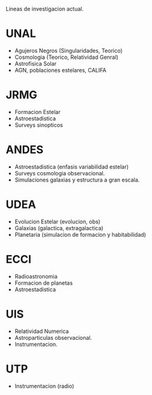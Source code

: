 Lineas de investigacion actual.

# UNAL
- Agujeros Negros (Singularidades, Teorico)
- Cosmologia (Teorico, Relatividad Genral)
- Astrofisica Solar
- AGN, poblaciones estelares, CALIFA

# JRMG
- Formacion Estelar
- Astroestadistica
- Surveys sinopticos

# ANDES
- Astroestadistica (enfasis variabilidad estelar)
- Surveys cosmologia observacional.
- Simulaciones galaxias y estructura a gran escala.

# UDEA
- Evolucion Estelar (evolucion, obs)
- Galaxias (galactica, extragalactica)
- Planetaria (simulacion de formacion y habitabilidad)

# ECCI
- Radioastronomia
- Formacion de planetas
- Astroestadistica

# UIS
- Relatividad Numerica
- Astroparticulas observacional.
- Instrumentacion.

# UTP
- Instrumentacion (radio)